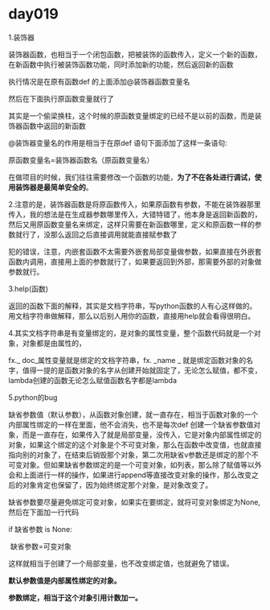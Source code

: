 # day019

1.装饰器

装饰器函数，也相当于一个闭包函数，把被装饰的函数传入，定义一个新的函数，在新函数中执行被装饰函数功能，同时添加新的功能，然后返回新的函数

执行情况是在原有函数def 的上面添加@装饰器函数变量名

然后在下面执行原函数变量就行了

其实是一个偷梁换柱，这个时候的原函数变量绑定的已经不是以前的函数，而是装饰器函数中返回的新函数

@装饰器变量名的作用是相当于在原def 语句下面添加了这样一条语句:

原函数变量名=装饰器函数名（原函数变量名）

在做项目的时候，我们往往需要修改一个函数的功能，**为了不在各处进行调试，使用装饰器是最简单安全的**。

2.注意的是，装饰器函数是将原函数传入，如果原函数有参数，不能在装饰器那里传入，我的想法是在生成器参数哪里传入，大错特错了，他本身是返回新函数的，然后又用原函数变量名来绑定，这样只需要在新函数哪里，定义和原函数一样的参数就行了，没那么返回之后直接调用就能直接赋参数了

犯的错误，注意，内嵌套函数不太需要外嵌套局部变量做参数，如果直接在外嵌套函数内调用，直接用上面的参数就行了，如果要返回到外部，那需要外部的对象做参数就行。

3.help(函数)

返回的函数下面的解释，其实是文档字符串，写python函数的人有心这样做的。用文档字符串做解释，那么以后别人用你的函数，直接用help就会看得很明白。

4.其实文档字符串是有变量绑定的，是对象的属性变量，整个函数代码就是一个对象，对象都是由属性的，

fx._ doc_属性变量就是绑定的文档字符串，fx. _name _ 就是绑定函数对象的名字，值得一提的是函数对象的名字从创建开始就固定了，无论怎么赋值，都不变，lambda创建的函数无论怎么赋值函数名字都是lambda

5.python的bug

缺省参数值（默认参数），从函数对象创建，就一直存在，相当于函数对象的一个内部属性绑定的一样在里面，他不会消失，也不是每次def 创建一个缺省参数值对象，而是一直存在，如果传入了就是局部变量，没传入，它是对象内部属性绑定的对象，如果这个绑定的这个对象是个不可变对象，那么在函数中改变值，也就直接指向别的对象了，在结束后销毁那个对象，第二次用缺省v参数还是绑定的那个不可变对象。但如果缺省参数绑定的是一个可变对象，如列表，那么除了赋值等以外会和上面进行一样的操作，如果进行append等直接改变对象的操作，那么改变之后的对象肯定也保留了，因为始终绑定那个对象，是对象改变了。

缺省参数要尽量避免绑定可变对象，如果实在要绑定，就将可变对象绑定为None,然后在下面加一行代码

if 缺省参数 is None:

​     缺省参数=可变对象

这样就相当于创建了一个局部变量，也不改变绑定值，也就避免了错误。

**默认参数值是内部属性绑定的对象。**

**参数绑定，相当于这个对象引用计数加一。**